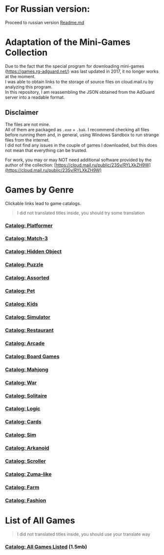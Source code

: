# For Russian version:

Proceed to russian version [Readme.md](Readme.md)

# Adaptation of the Mini-Games Collection

Due to the fact that the special program for downloading mini-games (https://games.rg-adguard.net/) was last updated in 2017, it no longer works at the moment.  
I was able to obtain links to the storage of source files on cloud.mail.ru by analyzing this program.  
In this repository, I am reassembling the JSON obtained from the AdGuard server into a readable format.  

## Disclaimer
The files are not mine.  
All of them are packaged as `.exe` + `.bak`. I recommend checking all files before running them and, in general, using Windows Sandbox to run strange files from the internet.  
I did not find any issues in the couple of games I downloaded, but this does not mean that everything can be trusted.

For work, you may or may NOT need additional software provided by the author of the collection:
[https://cloud.mail.ru/public/23Sv/RYLXkZH9W](https://cloud.mail.ru/public/23Sv/RYLXkZH9W)

# Games by Genre

Clickable links lead to game catalogs. 
> I did not translated titles inside, you should try some translation

### [Catalog: Platformer](generated/out-Бродилка.md)  
### [Catalog: Match-3](generated/out-Три%20в%20ряд.md)  
### [Catalog: Hidden Object](generated/out-Поиск.md)  
### [Catalog: Puzzle](generated/out-Паззл.md)  
### [Catalog: Assorted](generated/out-Ассорти.md)  
### [Catalog: Pet](generated/out-Питомец.md)  
### [Catalog: Kids](generated/out-Детский.md)  
### [Catalog: Simulator](generated/out-Симулятор.md)  
### [Catalog: Restaurant](generated/out-Ресторан.md)  
### [Catalog: Arcade](generated/out-Аркада.md)  
### [Catalog: Board Games](generated/out-Настольные.md)  
### [Catalog: Mahjong](generated/out-Маджонг.md)  
### [Catalog: War](generated/out-Войнушки.md)  
### [Catalog: Solitaire](generated/out-Пасьянс.md)  
### [Catalog: Logic](generated/out-Логические.md)  
### [Catalog: Cards](generated/out-Карты.md)  
### [Catalog: Sim](generated/out-Сим.md)  
### [Catalog: Arkanoid](generated/out-Арканоид.md)  
### [Catalog: Scroller](generated/out-Скроллер.md)  
### [Catalog: Zuma-like](generated/out-Зуманоид.md)  
### [Catalog: Farm](generated/out-Ферма.md)  
### [Catalog: Fashion](generated/out-Мода.md)  

# List of All Games

> I did not translated titles inside, you should use your translate way
### [Catalog: All Games Listed](generated/out-all.md) (1.5mb)
